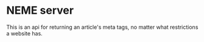 # NEME server

This is an api for returning an article's meta tags, no matter
what restrictions a website has.
